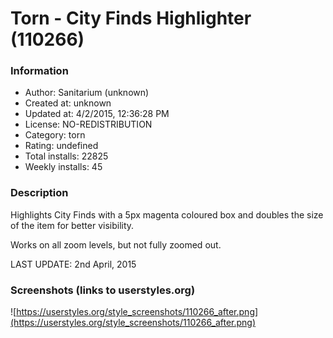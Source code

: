# Torn - City Finds Highlighter (110266)

### Information
- Author: Sanitarium (unknown)
- Created at: unknown
- Updated at: 4/2/2015, 12:36:28 PM
- License: NO-REDISTRIBUTION
- Category: torn
- Rating: undefined
- Total installs: 22825
- Weekly installs: 45


### Description
Highlights City Finds with a 5px magenta coloured box and doubles the size of the item for better visibility.

Works on all zoom levels, but not fully zoomed out.

LAST UPDATE: 2nd April, 2015


### Screenshots (links to userstyles.org)
![https://userstyles.org/style_screenshots/110266_after.png](https://userstyles.org/style_screenshots/110266_after.png)


